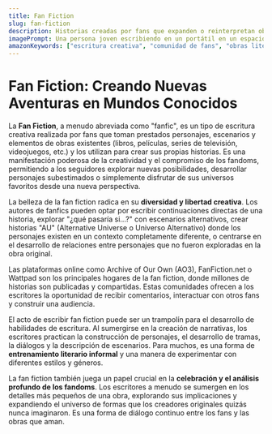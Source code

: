 ```yaml
---
title: Fan Fiction
slug: fan-fiction
description: Historias creadas por fans que expanden o reinterpretan obras existentes, como libros, películas o series. La fan fiction permite explorar escenarios alternativos y profundizar en personajes.
imagePrompt: Una persona joven escribiendo en un portátil en un espacio acogedor, rodeado de pósters de películas, figuras de acción y libros de diferentes franquicias. La pantalla del portátil muestra un editor de texto con párrafos de una historia, y en la pared hay un tablero con notas, dibujos y referencias a personajes y tramas de sus fandoms favoritos. La atmósfera es creativa y personal.
amazonKeywords: ["escritura creativa", "comunidad de fans", "obras literarias", "series de TV", "películas"]
---
```


# Fan Fiction: Creando Nuevas Aventuras en Mundos Conocidos

La **Fan Fiction**, a menudo abreviada como "fanfic", es un tipo de escritura creativa realizada por fans que toman prestados personajes, escenarios y elementos de obras existentes (libros, películas, series de televisión, videojuegos, etc.) y los utilizan para crear sus propias historias. Es una manifestación poderosa de la creatividad y el compromiso de los fandoms, permitiendo a los seguidores explorar nuevas posibilidades, desarrollar personajes subestimados o simplemente disfrutar de sus universos favoritos desde una nueva perspectiva.

La belleza de la fan fiction radica en su **diversidad y libertad creativa**. Los autores de fanfics pueden optar por escribir continuaciones directas de una historia, explorar "¿qué pasaría si...?" con escenarios alternativos, crear historias "AU" (Alternative Universe o Universo Alternativo) donde los personajes existen en un contexto completamente diferente, o centrarse en el desarrollo de relaciones entre personajes que no fueron exploradas en la obra original.

Las plataformas online como Archive of Our Own (AO3), FanFiction.net o Wattpad son los principales hogares de la fan fiction, donde millones de historias son publicadas y compartidas. Estas comunidades ofrecen a los escritores la oportunidad de recibir comentarios, interactuar con otros fans y construir una audiencia.

El acto de escribir fan fiction puede ser un trampolín para el desarrollo de habilidades de escritura. Al sumergirse en la creación de narrativas, los escritores practican la construcción de personajes, el desarrollo de tramas, la diálogos y la descripción de escenarios. Para muchos, es una forma de **entrenamiento literario informal** y una manera de experimentar con diferentes estilos y géneros.

La fan fiction también juega un papel crucial en la **celebración y el análisis profundo de los fandoms**. Los escritores a menudo se sumergen en los detalles más pequeños de una obra, explorando sus implicaciones y expandiendo el universo de formas que los creadores originales quizás nunca imaginaron. Es una forma de diálogo continuo entre los fans y las obras que aman.
